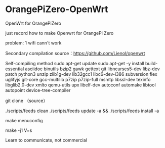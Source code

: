 # OrangePiZero-OpenWrt
OpenWrt for OrangePiZero

just record how to make  Openwrt for OrangePi Zero

problem: 1 wifi cann't work

Secondary compilation
source：https://github.com/Lienol/openwrt

Self-compiling method
 sudo apt-get update
 sudo apt-get -y install build-essential asciidoc binutils bzip2 gawk gettext git libncurses5-dev libz-dev patch python3 unzip zlib1g-dev lib32gcc1 libc6-dev-i386 subversion flex uglifyjs git-core gcc-multilib p7zip p7zip-full msmtp libssl-dev texinfo libglib2.0-dev xmlto qemu-utils upx libelf-dev autoconf automake libtool autopoint device-tree-compiler
 
 git clone （source）
 
 ./scripts/feeds clean
 ./scripts/feeds update -a && ./scripts/feeds install -a
 
 make menuconfig

make -j1 V=s

Learn to communicate, not commercial
